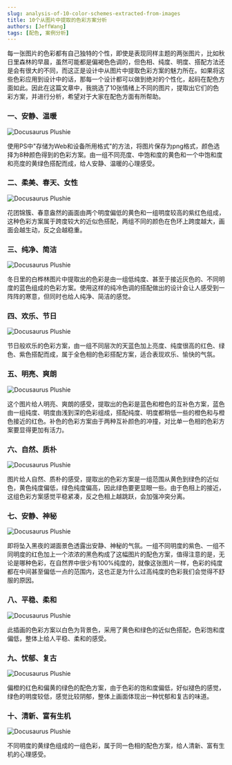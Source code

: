 ```yaml
---
slug: analysis-of-10-color-schemes-extracted-from-images
title: 10个从图片中提取的色彩方案分析
authors: [JeffWang]
tags: [配色, 案例分析]
---
```


每一张图片的色彩都有自己独特的个性，即使是表现同样主题的两张图片，比如秋日里森林的早晨，虽然可能都是偏褐色色调的，但色相、纯度、明度、搭配方法还是会有很大的不同，而这正是设计中从图片中提取色彩方案的魅力所在。如果将这些色彩应用到设计中的话，那每一个设计都可以做到绝对的个性化，起码在配色方面如此。因此在这篇文章中，我挑选了10张情绪上不同的图片，提取出它们的色彩方案，并进行分析，希望对于大家在配色方面有所帮助。

### 一、安静、温暖

![Docusaurus Plushie](./1.jpeg)

使用PS中"存储为Web和设备所用格式"的方法，将图片保存为png格式，颜色选择为8种颜色得到的色彩方案。由一组不同亮度、中饱和度的黄色和一个中饱和度和亮度的黄绿色搭配而成，给人安静、温暖的心理感受。

### 二、柔美、春天、女性

![Docusaurus Plushie](./2.jpeg)

花团锦簇、春意盎然的画面由两个明度偏低的黄色和一组明度较高的紫红色组成，这种色彩方案属于跨度较大的近似色搭配，两组不同的颜色在色环上跨度越大，画面会越生动，反之会越稳重。

### 三、纯净、简洁

![Docusaurus Plushie](./3.jpeg)

冬日里的白桦林图片中提取出的色彩是由一组低纯度、甚至于接近灰色的、不同明度的蓝色组成的色彩方案。使用这样的纯冷色调的搭配做出的设计会让人感受到一阵阵的寒意，但同时也给人纯净、简洁的感觉。

### 四、欢乐、节日

![Docusaurus Plushie](./4.jpeg)

节日般欢乐的色彩方案，由一组不同层次的天蓝色加上亮度、纯度很高的红色、绿色、紫色搭配而成，属于全色相的色彩搭配方案，适合表现欢乐、愉快的气氛。

### 五、明亮、爽朗

![Docusaurus Plushie](./5.jpeg)

这个图片给人明亮、爽朗的感受，提取出的色彩是蓝色和橙色的互补色方案，蓝色由一组纯度、明度由浅到深的色彩组成，搭配纯度、明度都稍低一些的橙色和与橙色接近的红色。补色的色彩方案由于两种互补颜色的冲撞，对比单一色相的色彩方案要显得更加有活力。

### 六、自然、质朴

![Docusaurus Plushie](./6.jpeg)

图片给人自然、质朴的感受，提取出的色彩方案是一组范围从黄色到绿色的近似色，黄色纯度偏低，绿色纯度偏高，因此绿色要更显眼一些。由于色相上的接近，这组色彩方案感觉平稳紧凑，反之色相上越跳跃，会加强冲突分离。

### 七、安静、神秘

![Docusaurus Plushie](./7.jpeg)

即将坠入黑夜的湖面景色透露出安静、神秘的气氛。一组不同明度的紫色、一组不同明度的红色加上一个浓浓的黑色构成了这幅图片的配色方案，值得注意的是，无论是哪种色彩，在自然界中很少有100%纯度的，就像这张图片一样，色彩的纯度都在中间甚至偏低一点的范围内，这也正是为什么过高纯度的色彩我们会觉得不舒服的原因。

### 八、平稳、柔和

![Docusaurus Plushie](./8.jpeg)

此插画的色彩方案以白色为背景色，采用了黄色和绿色的近似色搭配，色彩饱和度偏低，整体上给人平稳、柔和的感受。

### 九、忧郁、复古

![Docusaurus Plushie](./9.jpeg)

偏橙的红色和偏黄的绿色的配色方案，由于色彩的饱和度偏低，好似褪色的感觉，绿色的明度较低，感觉比较阴郁，整体上画面体现出一种忧郁和复古的味道。

### 十、清新、富有生机

![Docusaurus Plushie](./10.jpeg)

不同明度的黄绿色组成的一组色彩，属于同一色相的配色方案，给人清新、富有生机的心理感受。

